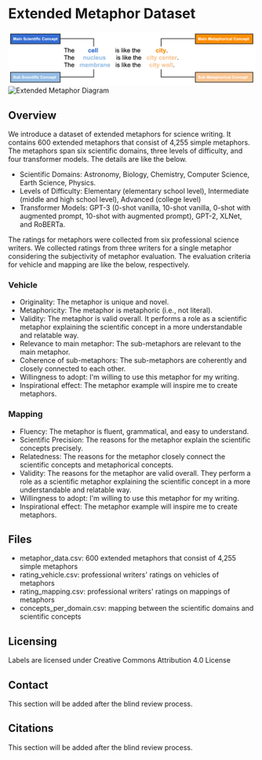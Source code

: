 # Extended Metaphor Dataset

<img src="https://github.com/imurs34/metaphor_dataset/blob/main/extended_metaphor_diagram.png" alt="Extended Metaphor Diagram" title="Extended Metaphor Diagram">

<img src="https://anonymous.4open.science/r/metaphor_dataset-8854/extended_metaphor_diagram.png" alt="Extended Metaphor Diagram" title="Extended Metaphor Diagram">

## Overview

We introduce a dataset of extended metaphors for science writing. It contains 600 extended metaphors that consist of 4,255 simple metaphors. The metaphors span six scientific domains, three levels of difficulty, and four transformer models. The details are like the below.

* Scientific Domains: Astronomy, Biology, Chemistry, Computer Science, Earth Science, Physics.
* Levels of Difficulty: Elementary (elementary school level), Intermediate (middle and high school level), Advanced (college level)
* Transformer Models: GPT-3 (0-shot vanilla, 10-shot vanilla, 0-shot with augmented prompt, 10-shot with augmented prompt), GPT-2, XLNet, and RoBERTa. 

The ratings for metaphors were collected from six professional science writers. We collected ratings from three writers for a single metaphor considering the subjectivity of metaphor evaluation. The evaluation criteria for vehicle and mapping are like the below, respectively.

### Vehicle

* Originality: The metaphor is unique and novel.
* Metaphoricity: The metaphor is metaphoric (i.e., not literal).
* Validity: The metaphor is valid overall. It performs a role as a scientific metaphor explaining the scientific concept in a more understandable and relatable way.
* Relevance to main metaphor: The sub-metaphors are relevant to the main metaphor.
* Coherence of sub-metaphors: The sub-metaphors are coherently and closely connected to each other.
* Willingness to adopt: I'm willing to use this metaphor for my writing.
* Inspirational effect: The metaphor example will inspire me to create metaphors.

### Mapping
 
* Fluency: The metaphor is fluent, grammatical, and easy to understand.
* Scientific Precision: The reasons for the metaphor explain the scientific concepts precisely.
* Relatedness: The reasons for the metaphor closely connect the scientific concepts and metaphorical concepts.
* Validity: The reasons for the metaphor are valid overall. They perform a role as a scientific metaphor explaining the scientific concept in a more understandable and relatable way.
* Willingness to adopt: I'm willing to use this metaphor for my writing. 
* Inspirational effect: The metaphor example will inspire me to create metaphors.



## Files
* metaphor_data.csv: 600 extended metaphors that consist of 4,255 simple metaphors
* rating_vehicle.csv: professional writers' ratings on vehicles of metaphors
* rating_mapping.csv: professional writers' ratings on mappings of metaphors
* concepts_per_domain.csv: mapping between the scientific domains and scientific concepts

## Licensing

Labels are licensed under Creative Commons Attribution 4.0 License

## Contact

This section will be added after the blind review process.

## Citations

This section will be added after the blind review process.
